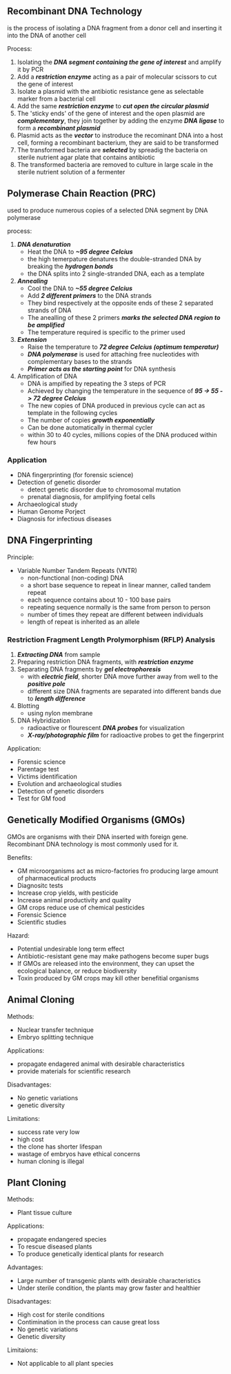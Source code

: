 ## Recombinant DNA Technology  
is the process of isolating a DNA fragment from a donor cell and inserting it into the DNA of another cell  

Process:  
1. Isolating the ***DNA segment containing the gene of interest*** and amplify it by PCR
2. Add a ***restriction enzyme*** acting as a pair of molecular scissors to cut the gene of interest
3. Isolate a plasmid with the antibiotic resistance gene as selectable marker from a bacterial cell
4. Add the same ***restriction enzyme*** to ***cut open the circular plasmid***
5. The 'sticky ends' of the gene of interest and the open plasmid are ***complementary***, they join together by adding the enzyme ***DNA ligase*** to form a ***recombinant plasmid***
6. Plasmid acts as the ***vector*** to instroduce the recominant DNA into a host cell, forming a recombinant bacterium, they are said to be transformed
7. The transformed bacteria are ***selected*** by spreadig the bacteria on sterile nutrient agar plate that contains antibiotic
8. The transformed bacteria are removed to culture in large scale in the sterile nutrient solution of a fermenter

## Polymerase Chain Reaction (PRC)
used to produce numerous copies of a selected DNA segment by DNA polymerase  

process: 
1. ***DNA denaturation***
	- Heat the DNA to ***~95 degree Celcius***
	- the high temerpature denatures the double-stranded DNA by breaking the ***hydrogen bonds***
	- the DNA splits into 2 single-stranded DNA, each as a template
2. ***Annealing***
	- Cool the DNA to ***~55 degree Celcius***
	- Add ***2 different primers*** to the DNA strands
	- They bind respectively at the opposite ends of these 2 separated strands of DNA
	- The anealling of these 2 primers ***marks the selected DNA region to be amplified***
	- The temperature required is specific to the primer used
3. ***Extension***
	- Raise the temperature to ***72 degree Celcius (optimum temperatur)***
	- ***DNA polymerase*** is used for attaching free nucleotides with complementary bases to the strands
	- ***Primer acts as the starting point*** for DNA synthesis
4. Amplification of DNA
	- DNA is ampified by repeating the 3 steps of PCR
	- Achieved by changing the temperature in the sequence of ***95 -> 55 -> 72 degree Celcius***
	- The new copies of DNA produced in previous cycle can act as template in the following cycles
	- The number of copies ***growth exponentially***
	- Can be done automatically in thermal cycler
	- within 30 to 40 cycles, millions copies of the DNA produced within few hours

### Application
- DNA fingerprinting (for forensic science)
- Detection of genetic disorder
	- detect genetic disorder due to chromosomal mutation
	- prenatal diagnosis, for amplifying foetal cells
- Archaeological study
- Human Genome Porject
- Diagnosis for infectious diseases

## DNA Fingerprinting

Principle: 
- Variable Number Tandem Repeats (VNTR)
	- non-functional (non-coding) DNA
	- a short base sequence to repeat in linear manner, called tandem repeat
	- each sequence contains about 10 - 100 base pairs
	- repeating sequence normally is the same from person to person
	- number of times they repeat are different between individuals
	- length of repeat is inherited as an allele

### Restriction Fragment Length Prolymorphism (RFLP) Analysis
1. ***Extracting DNA*** from sample
2. Preparing restriction DNA fragments, with ***restriction enzyme***
3. Separating DNA fragments by ***gel electrophoresis***
	- with ***electric field***, shorter DNA move further away from well to the ***positive pole***
	- different size DNA fragments are separated into different bands due to ***length difference***
4. Blotting 
	- using nylon membrane
5. DNA Hybridization
	- radioactive or flourescent ***DNA probes*** for visualization
	- ***X-ray/photographic film*** for radioactive probes to get the fingerprint

Application:
- Forensic science
- Parentage test
- Victims identification
- Evolution and archaeological studies
- Detection of genetic disorders
- Test for GM food

## Genetically Modified Organisms (GMOs)

GMOs are organisms with their DNA inserted with foreign gene.  
Recombinant DNA technology is most commonly used for it.

Benefits:
- GM microorganisms act as micro-factories fro producing large amount of pharmaceutical products
- Diagnositc tests
- Increase crop yields, with pesticide
- Increase animal productivity and quality
- GM crops reduce use of chemical pesticides
- Forensic Science
- Scientific studies

Hazard:
- Potential undesirable long term effect
- Antibiotic-resistant gene may make pathogens become super bugs
- If GMOs are released into the environment, they can upset the ecological balance, or reduce biodiversity
- Toxin produced by GM crops may kill other benefitial organisms

## Animal Cloning

Methods:
- Nuclear transfer technique
- Embryo splitting technique

Applications:
- propagate endagered animal with desirable characteristics
- provide materials for scientific research

Disadvantages:
- No genetic variations
- genetic diversity

Limitations:
- success rate very low
- high cost
- the clone has shorter lifespan
- wastage of embryos have ethical concerns
- human cloning is illegal

## Plant Cloning

Methods:
- Plant tissue culture

Applications:
- propagate endangered species
- To rescue diseased plants
- To produce genetically identical plants for research

Advantages:
- Large number of transgenic plants with desirable characteristics
- Under sterile condition, the plants may grow faster and healthier

Disadvantages:
- High cost for sterile conditions
- Contimination in the process can cause great loss
- No genetic variations
- Genetic diversity

Limitaions:
- Not applicable to all plant species